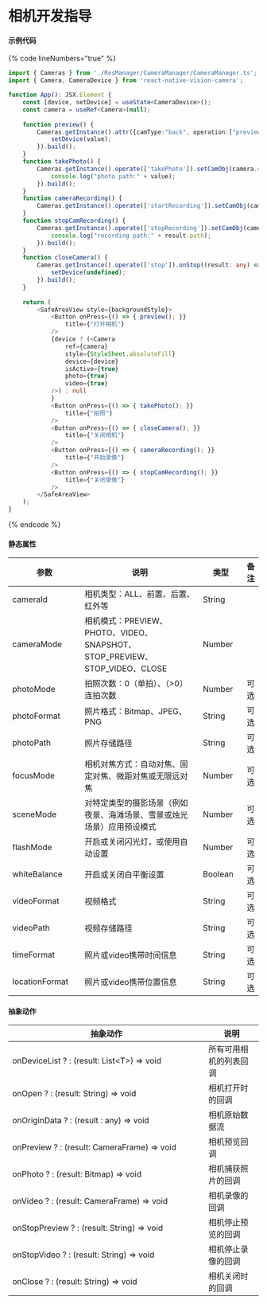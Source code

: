 # 相机开发指导

#### 示例代码

{% code lineNumbers="true" %}
```typescript
import { Cameras } from './ResManager/CameraManager/CameraManager.ts';
import { Camera, CameraDevice } from 'react-native-vision-camera';

function App(): JSX.Element {
    const [device, setDevice] = useState<CameraDevice>();
    const camera = useRef<Camera>(null);
    
    function preview() {
        Cameras.getInstance().attr({camType:"back", operation:["preview"]}).onOpen((value) => {
            setDevice(value);
        }).build();
    }
    function takePhoto() {
        Cameras.getInstance().operate(['takePhoto']).setCamObj(camera.current).flash('off').qualityPrioritization('speed').skipMetadata(true).onPhoto((value) => {
            console.log("photo path:" + value);
        }).build();
    }
    function cameraRecording() {
        Cameras.getInstance().operate(['startRecording']).setCamObj(camera.current).build();
    }
    function stopCamRecording() {
        Cameras.getInstance().operate(['stopRecording']).setCamObj(camera.current).onRecordingFinished((result: any) => {
            console.log("recording path:" + result.path);
        }).build();
    }
    function closeCamera() {
        Cameras.getInstance().operate(['stop']).onStop((result: any) => {
            setDevice(undefined);
        }).build();
    }
  
    return (
        <SafeAreaView style={backgroundStyle}>
            <Button onPress={() => { preview(); }}
                title={"打开相机"}
            />
            {device ? (<Camera
                ref={camera}
                style={StyleSheet.absoluteFill}
                device={device}
                isActive={true}
                photo={true}
                video={true}
            />) : null
            }
            <Button onPress={() => { takePhoto(); }}
                title={"拍照"}
            />
            <Button onPress={() => { closeCamera(); }}
                title={"关闭相机"}
            />
            <Button onPress={() => { cameraRecording(); }}
                title={"开始录像"}
            />
            <Button onPress={() => { stopCamRecording(); }}
                title={"关闭录像"}
            />
        </SafeAreaView>
    );
}
```
{% endcode %}

#### 静态属性

<table><thead><tr><th width="163">参数</th><th width="393">说明</th><th width="94">类型</th><th>备注</th></tr></thead><tbody><tr><td>cameraId</td><td>相机类型：ALL、前置、后置、红外等</td><td>String</td><td></td></tr><tr><td>cameraMode</td><td>相机模式：PREVIEW、PHOTO、VIDEO、SNAPSHOT、STOP_PREVIEW、STOP_VIDEO、CLOSE</td><td>Number</td><td></td></tr><tr><td>photoMode</td><td>拍照次数：0（单拍）、（>0）连拍次数</td><td>Number</td><td>可选</td></tr><tr><td>photoFormat</td><td>照片格式：Bitmap、JPEG、PNG</td><td>String</td><td>可选</td></tr><tr><td>photoPath</td><td>照片存储路径</td><td>String</td><td>可选</td></tr><tr><td>focusMode</td><td>相机对焦方式：自动对焦、固定对焦、微距对焦或无限远对焦</td><td>Number</td><td>可选</td></tr><tr><td>sceneMode</td><td>对特定类型的摄影场景（例如夜景、海滩场景、雪景或烛光场景）应用预设模式</td><td>Number</td><td>可选</td></tr><tr><td>flashMode</td><td>开启或关闭闪光灯，或使用自动设置</td><td>Number</td><td>可选</td></tr><tr><td>whiteBalance</td><td>开启或关闭白平衡设置</td><td>Boolean</td><td>可选</td></tr><tr><td>videoFormat</td><td>视频格式</td><td>String</td><td>可选</td></tr><tr><td>videoPath</td><td>视频存储路径</td><td>String</td><td>可选</td></tr><tr><td>timeFormat</td><td>照片或video携带时间信息</td><td>String</td><td>可选</td></tr><tr><td>locationFormat</td><td>照片或video携带位置信息</td><td>String</td><td>可选</td></tr></tbody></table>

#### 抽象动作

<table><thead><tr><th width="379">抽象动作</th><th>说明</th></tr></thead><tbody><tr><td>onDeviceList ? : (result: List&#x3C;T>) => void</td><td>所有可用相机的列表回调</td></tr><tr><td>onOpen ? : (result: String) => void</td><td>相机打开时的回调</td></tr><tr><td>onOriginData ? : (result : any) => void</td><td>相机原始数据流</td></tr><tr><td>onPreview ? : (result: CameraFrame) => void</td><td>相机预览回调</td></tr><tr><td>onPhoto ? : (result: Bitmap) => void</td><td>相机捕获照片的回调</td></tr><tr><td>onVideo ? : (result: CameraFrame) => void</td><td>相机录像的回调</td></tr><tr><td>onStopPreview ? : (result: String) => void</td><td>相机停止预览的回调</td></tr><tr><td>onStopVideo ? : (result: String) => void</td><td>相机停止录像的回调</td></tr><tr><td>onClose ? : (result: String) => void</td><td>相机关闭时的回调</td></tr></tbody></table>
